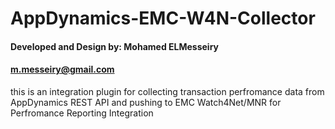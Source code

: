 # AppDynamics-EMC-W4N-Collector
#### Developed and Design by: Mohamed ELMesseiry
#### m.messeiry@gmail.com

this is an integration plugin for collecting transaction perfromance data from AppDynamics REST API and pushing to EMC Watch4Net/MNR for Perfromance Reporting Integration

